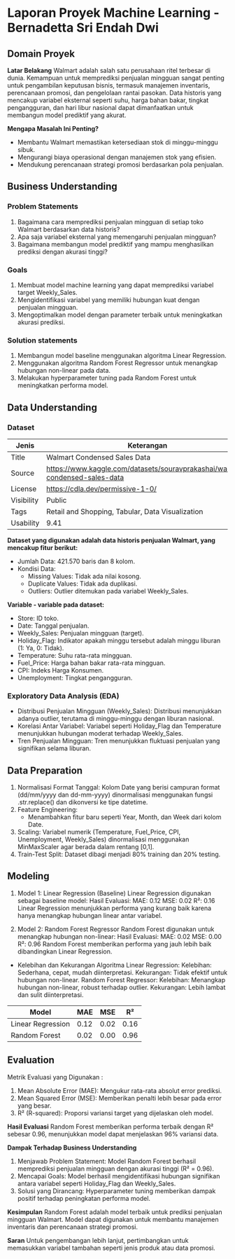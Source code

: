 # Laporan Proyek Machine Learning - Bernadetta Sri Endah Dwi 

## Domain Proyek

**Latar Belakang**
Walmart adalah salah satu perusahaan ritel terbesar di dunia. Kemampuan untuk memprediksi penjualan mingguan sangat penting untuk pengambilan keputusan bisnis, termasuk manajemen inventaris, perencanaan promosi, dan pengelolaan rantai pasokan. Data historis yang mencakup variabel eksternal seperti suhu, harga bahan bakar, tingkat pengangguran, dan hari libur nasional dapat dimanfaatkan untuk membangun model prediktif yang akurat.

**Mengapa Masalah Ini Penting?**
- Membantu Walmart memastikan ketersediaan stok di minggu-minggu sibuk.
- Mengurangi biaya operasional dengan manajemen stok yang efisien.
- Mendukung perencanaan strategi promosi berdasarkan pola penjualan.

## Business Understanding
### Problem Statements
1. Bagaimana cara memprediksi penjualan mingguan di setiap toko Walmart berdasarkan data historis?
2. Apa saja variabel eksternal yang memengaruhi penjualan mingguan?
3. Bagaimana membangun model prediktif yang mampu menghasilkan prediksi dengan akurasi tinggi?

### Goals
1. Membuat model machine learning yang dapat memprediksi variabel target Weekly_Sales.
2. Mengidentifikasi variabel yang memiliki hubungan kuat dengan penjualan mingguan.
3. Mengoptimalkan model dengan parameter terbaik untuk meningkatkan akurasi prediksi.

### Solution statements
1. Membangun model baseline menggunakan algoritma Linear Regression.
2. Menggunakan algoritma Random Forest Regressor untuk menangkap hubungan non-linear pada data.
3. Melakukan hyperparameter tuning pada Random Forest untuk meningkatkan performa model.

## Data Understanding
### Dataset
| Jenis              | Keterangan                    |
|--------------------|-------------------------------|
| Title              | Walmart Condensed Sales Data  |
| Source             | https://www.kaggle.com/datasets/souravprakashai/walmart-condensed-sales-data|
| License            | https://cdla.dev/permissive-1-0/|
| Visibility         | Public                        |
| Tags               | Retail and Shopping, Tabular, Data Visualization|
| Usability          | 9.41                          |

**Dataset yang digunakan adalah data historis penjualan Walmart, yang mencakup fitur berikut:**
- Jumlah Data: 421.570 baris dan 8 kolom.
- Kondisi Data:
    - Missing Values: Tidak ada nilai kosong.
    - Duplicate Values: Tidak ada duplikasi.
    - Outliers: Outlier ditemukan pada variabel Weekly_Sales.

**Variable - variable pada dataset:**
- Store: ID toko.
- Date: Tanggal penjualan.
- Weekly_Sales: Penjualan mingguan (target).
- Holiday_Flag: Indikator apakah minggu tersebut adalah minggu liburan (1: Ya, 0: Tidak).
- Temperature: Suhu rata-rata mingguan.
- Fuel_Price: Harga bahan bakar rata-rata mingguan.
- CPI: Indeks Harga Konsumen.
- Unemployment: Tingkat pengangguran.

### Exploratory Data Analysis (EDA)
- Distribusi Penjualan Mingguan (Weekly_Sales): Distribusi menunjukkan adanya outlier, terutama di minggu-minggu dengan liburan nasional.
- Korelasi Antar Variabel: Variabel seperti Holiday_Flag dan Temperature menunjukkan hubungan moderat terhadap Weekly_Sales.
- Tren Penjualan Mingguan: Tren menunjukkan fluktuasi penjualan yang signifikan selama liburan.

## Data Preparation
1. Normalisasi Format Tanggal: Kolom Date yang berisi campuran format (dd/mm/yyyy dan dd-mm-yyyy) dinormalisasi menggunakan fungsi .str.replace() dan dikonversi ke tipe datetime.
2. Feature Engineering:
    - Menambahkan fitur baru seperti Year, Month, dan Week dari kolom Date.
3. Scaling: Variabel numerik (Temperature, Fuel_Price, CPI, Unemployment, Weekly_Sales) dinormalisasi menggunakan MinMaxScaler agar berada dalam rentang [0,1].
4. Train-Test Split: Dataset dibagi menjadi 80% training dan 20% testing.

## Modeling
1. Model 1: Linear Regression (Baseline)
Linear Regression digunakan sebagai baseline model:
Hasil Evaluasi:
MAE: 0.12
MSE: 0.02
R²: 0.16
Linear Regression menunjukkan performa yang kurang baik karena hanya menangkap hubungan linear antar variabel.

2. Model 2: Random Forest Regressor
Random Forest digunakan untuk menangkap hubungan non-linear:
Hasil Evaluasi:
MAE: 0.02
MSE: 0.00
R²: 0.96
Random Forest memberikan performa yang jauh lebih baik dibandingkan Linear Regression.

- Kelebihan dan Kekurangan Algoritma
Linear Regression:
Kelebihan: Sederhana, cepat, mudah diinterpretasi.
Kekurangan: Tidak efektif untuk hubungan non-linear.
Random Forest Regressor:
Kelebihan: Menangkap hubungan non-linear, robust terhadap outlier.
Kekurangan: Lebih lambat dan sulit diinterpretasi.

| Model              | MAE      | MSE      | R²      |
|--------------------|----------|----------|---------|
| Linear Regression  | 0.12     | 0.02     | 0.16    |
| Random Forest      | 0.02     | 0.00     | 0.96    |


## Evaluation
Metrik Evaluasi yang Digunakan :
1. Mean Absolute Error (MAE): Mengukur rata-rata absolut error prediksi.
2. Mean Squared Error (MSE): Memberikan penalti lebih besar pada error yang besar.
3. R² (R-squared): Proporsi variansi target yang dijelaskan oleh model.

**Hasil Evaluasi**
Random Forest memberikan performa terbaik dengan R² sebesar 0.96, menunjukkan model dapat menjelaskan 96% variansi data.

**Dampak Terhadap Business Understanding**
1. Menjawab Problem Statement:
Model Random Forest berhasil memprediksi penjualan mingguan dengan akurasi tinggi (R² = 0.96).
2. Mencapai Goals:
Model berhasil mengidentifikasi hubungan signifikan antara variabel seperti Holiday_Flag dan Weekly_Sales.
3. Solusi yang Dirancang:
Hyperparameter tuning memberikan dampak positif terhadap peningkatan performa model.

**Kesimpulan**
Random Forest adalah model terbaik untuk prediksi penjualan mingguan Walmart.
Model dapat digunakan untuk membantu manajemen inventaris dan perencanaan strategi promosi.

**Saran**
Untuk pengembangan lebih lanjut, pertimbangkan untuk memasukkan variabel tambahan seperti jenis produk atau data promosi.
